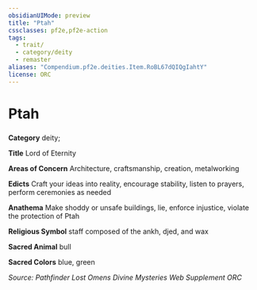 ```yaml
---
obsidianUIMode: preview
title: "Ptah"
cssclasses: pf2e,pf2e-action
tags:
  - trait/
  - category/deity
  - remaster
aliases: "Compendium.pf2e.deities.Item.RoBL67dQIQgIahtY"
license: ORC
---
```

# Ptah

### 

**Category** deity; 




**Title** Lord of Eternity

**Areas of Concern** Architecture, craftsmanship, creation, metalworking

**Edicts** Craft your ideas into reality, encourage stability, listen to prayers, perform ceremonies as needed

**Anathema** Make shoddy or unsafe buildings, lie, enforce injustice, violate the protection of Ptah

**Religious Symbol** staff composed of the ankh, djed, and wax

**Sacred Animal** bull

**Sacred Colors** blue, green

*Source: Pathfinder Lost Omens Divine Mysteries Web Supplement*
*ORC*